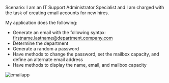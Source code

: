 Scenario: I am an IT Support Administrator Specialist and I am
charged with the task of creating email accounts for new hires.

My application does the following:
- Generate an email with the following syntax: firstname.lastname@department.company.com
- Determine the department
- Generate a random a password
- Have methods to change the password, set the mailbox capacity, and define an alternate
email address
- Have methods to display the name, email, and mailbox capacity

![emailapp](https://user-images.githubusercontent.com/58711654/108645526-cd7a9000-74bb-11eb-8ca6-c07db15b327c.png)

